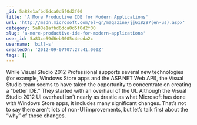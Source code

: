 ```yaml
---
_id: 5a88e1afbd6dca0d5f0d2f00
title: 'A More Productive IDE for Modern Applications'
url: 'http://msdn.microsoft.com/el-gr/magazine/jj618297(en-us).aspx'
category: 5a88e1afbd6dca0d5f0d2f00
slug: 'a-more-productive-ide-for-modern-applications'
user_id: 5a83ce59d6eb0005c4ecda2c
username: 'bill-s'
createdOn: '2012-09-07T07:27:41.000Z'
tags: []
---
```


While Visual Studio 2012 Professional supports several new technologies (for example, Windows Store apps and the ASP.NET Web API), the Visual Studio team seems to have taken the opportunity to concentrate on creating a “better IDE.” They started with an overhaul of the UI. Although the Visual Studio 2012 UI overhaul isn’t nearly as drastic as what Microsoft has done with Windows Store apps, it includes many significant changes. That’s not to say there aren’t lots of non-UI improvements, but let’s talk first about the “why” of those changes.
